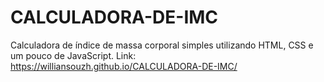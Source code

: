# CALCULADORA-DE-IMC
 Calculadora de índice de massa corporal simples utilizando HTML, CSS e um pouco de JavaScript.
 Link: https://williansouzh.github.io/CALCULADORA-DE-IMC/
